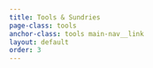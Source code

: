 ```yaml
---
title: Tools & Sundries
page-class: tools
anchor-class: tools main-nav__link
layout: default
order: 3
---
```

